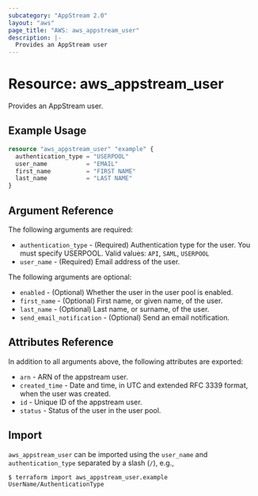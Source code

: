 ```yaml
---
subcategory: "AppStream 2.0"
layout: "aws"
page_title: "AWS: aws_appstream_user"
description: |-
  Provides an AppStream user
---
```


# Resource: aws_appstream_user

Provides an AppStream user.

## Example Usage

```terraform
resource "aws_appstream_user" "example" {
  authentication_type = "USERPOOL"
  user_name           = "EMAIL"
  first_name          = "FIRST NAME"
  last_name           = "LAST NAME"
}
```

## Argument Reference

The following arguments are required:

* `authentication_type` - (Required) Authentication type for the user. You must specify USERPOOL. Valid values: `API`, `SAML`, `USERPOOL`
* `user_name` - (Required) Email address of the user.

The following arguments are optional:

* `enabled` - (Optional) Whether the user in the user pool is enabled.
* `first_name` - (Optional) First name, or given name, of the user.
* `last_name` - (Optional) Last name, or surname, of the user.
* `send_email_notification` - (Optional) Send an email notification.

## Attributes Reference

In addition to all arguments above, the following attributes are exported:

* `arn` - ARN of the appstream user.
* `created_time` - Date and time, in UTC and extended RFC 3339 format, when the user was created.
* `id` - Unique ID of the appstream user.
* `status` - Status of the user in the user pool.


## Import

`aws_appstream_user` can be imported using the `user_name` and `authentication_type` separated by a slash (`/`), e.g.,

```
$ terraform import aws_appstream_user.example UserName/AuthenticationType
```
